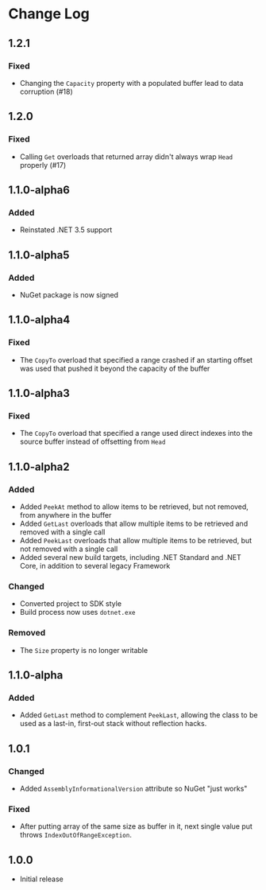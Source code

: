 # Change Log

## 1.2.1

### Fixed

* Changing the `Capacity` property with a populated buffer lead
  to data corruption (#18)

## 1.2.0

### Fixed

* Calling `Get` overloads that returned array didn't always wrap
  `Head` properly (#17)

## 1.1.0-alpha6

### Added

* Reinstated .NET 3.5 support

## 1.1.0-alpha5

### Added

* NuGet package is now signed

## 1.1.0-alpha4

### Fixed

* The `CopyTo` overload that specified a range crashed if an
  starting offset was used that pushed it beyond the capacity of
  the buffer

## 1.1.0-alpha3

### Fixed

* The `CopyTo` overload that specified a range used direct
  indexes into the source buffer instead of offsetting from
  `Head`

## 1.1.0-alpha2

### Added

* Added `PeekAt` method to allow items to be retrieved, but not
  removed, from anywhere in the buffer
* Added `GetLast` overloads that allow multiple items to be
  retrieved and removed with a single call
* Added `PeekLast` overloads that allow multiple items to be
  retrieved, but not removed with a single call
* Added several new build targets, including .NET Standard and
  .NET Core, in addition to several legacy Framework

### Changed

* Converted project to SDK style
* Build process now uses `dotnet.exe`

### Removed

* The `Size` property is no longer writable

## 1.1.0-alpha

### Added

* Added `GetLast` method to complement `PeekLast`, allowing the
  class to be used as a last-in, first-out stack without
  reflection hacks.

## 1.0.1

### Changed

* Added `AssemblyInformationalVersion` attribute so NuGet "just
  works"

### Fixed

* After putting array of the same size as buffer in it, next
  single value put throws `IndexOutOfRangeException`.

## 1.0.0

* Initial release
